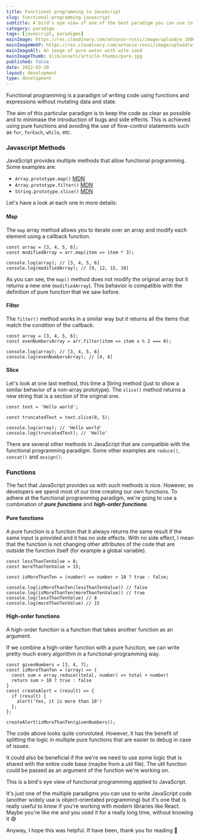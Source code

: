 ```yaml
---
title: Functional programming in JavaScript
slug: functional-programming-javascript
subtitle: A bird's eye view of one of the best paradigm you can use in JavaScript
category: paradigm
tags: [javascript, paradigms]
mainImage: https://res.cloudinary.com/antonio-rossi/image/upload/w_1000,fl_progressive/v1648646194/articles/functional-programming/pure_zyijgf.jpg
mainImageWebP: https://res.cloudinary.com/antonio-rossi/image/upload/w_1000,fl_progressive,f_webp/v1648646194/articles/functional-programming/pure_zyijgf.jpg
mainImageAlt: An image of pure water with wite sand
mainImageThumb: $lib/assets/article-thumbs/pure.jpg
published: false
date: 2022-03-30
layout: development
type: development
---
```


Functional programming is a paradigm of writing code using functions and expressions without mutating data and state.

The aim of this particular paradigm is to keep the code as clear as possible and to minimase the introduction of bugs and side effects. This is achieved using pure functions and avoiding the use of flow-control statements such as `for`, `forEach`, `while`, etc.

### Javascript Methods

JavaScript provides multiple methods that allow functional programming. Some examples are:

- `Array.prototype.map()` <a href="https://developer.mozilla.org/en-US/docs/Web/JavaScript/Reference/Global_Objects/Array/map" target="_blank" rel="noreferrer">MDN</a>
- `Array.prototype.filter()` <a href="https://developer.mozilla.org/en-US/docs/Web/JavaScript/Reference/Global_Objects/Array/filter" target="_blank" rel="noreferrer">MDN</a>
- `String.prototype.slice()` <a href="https://developer.mozilla.org/en-US/docs/Web/JavaScript/Reference/Global_Objects/Array/slice" target="_blank" rel="noreferrer">MDN</a>

Let's have a look at each one in more details:

#### Map

The `map` array method allows you to iterate over an array and modify each element using a callback function.

```
const array = [3, 4, 5, 6];
const modifiedArray = arr.map(item => item * 3);

console.log(array); // [3, 4, 5, 6]
console.log(modifiedArray); // [9, 12, 15, 18]
```

As you can see, the `map()` method does not modify the original array but it returns a new one (`modifiedArray`). This behavior is compatible with the definition of pure function that we saw before.

#### Filter

The `filter()` method works in a similar way but it returns all the items that match the condition of the callback.

```
const array = [3, 4, 5, 6];
const evenNumbersArray = arr.filter(item => item x % 2 === 0);

console.log(array); // [3, 4, 5, 6]
console.log(evenNumbersArray); // [4, 6]
```

#### Slice

Let's look at one last method, this time a String method (just to show a similar behavior of a non-array prototype). The `slice()` method returns a new string that is a section of the original one.

```
const text = 'Hello world';

const truncatedText = text.slice(0, 5);

console.log(array); // 'Hello world'
console.log(truncatedText); // 'Hello'
```

There are several other methods in JavaScript that are compatible with the functional programming paradigm. Some other examples are `reduce()`, `concat()` and `assign()`.

### Functions

The fact that JavaScript provides us with such methods is nice. However, as developers we spend most of our time creating our own functions. To adhere at the functional programming paradigm, we're going to use a combination of **_pure functions_** and **_high-order functions_**.

#### Pure functions

A pure function is a function that it always returns the same result if the same input is provided and it has no side effects. With no side effect, I mean that the function is not changing other attributes of the code that are outside the function itself (for example a global variable).

```
const lessThanTenValue = 8;
const moreThanTenValue = 15;

const isMoreThanTen = (number) => number > 10 ? true : false;

console.log(isMoreThanTen(lessThanTenValue)) // false
console.log(isMoreThanTen(moreThanTenValue)) // true
console.log(lessThanTenValue) // 8
console.log(moreThanTenValue) // 15
```

#### High-order functions

A high-order function is a function that takes another function as an argument.

If we combine a high-order function with a pure function, we can write pretty much every algorithm in a functional-programming way.

```
const givenNumbers = [3, 4, 7];
const isMoreThanTen = (array) => {
  const sum = array.reduce((total, number) => total + number)
  return sum > 10 ? true : false
}
const createAlert = (result) => {
  if (result) {
    alert('Yes, it is more than 10')
  };
};

createAlert(isMoreThanTen(givenNumbers));
```

The code above looks quite convoluted. However, it has the benefit of splitting the logic in multiple pure functions that are easier to debug in case of issues.

It could also be beneficial if the we're we need to use some logic that is shared with the entire code base (maybe from a _util_ file). The util function could be passed as an argument of the function we're working on.

This is a bird's eye view of functional programming applied to JavaScript.

It's just one of the multiple paradigms you can use to write JavaScript code (another widely use is object-orientated programming) but it's one that is really useful to know if you're working with modern libraries like React. Maybe you're like me and you used it for a really long time, without knowing it 😅

Anyway, I hope this was helpful. If have been, thank you for reading 👋
